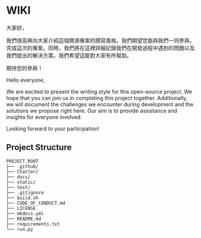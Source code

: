 # WIKI

大家好，

我們很高興向大家介紹這個開源專案的撰寫風格。我們期望您能與我們一同參與，完成這次的專案。同時，我們將在這裡詳細記錄我們在開發過程中遇到的問題以及我們提出的解決方案。我們希望這能對大家有所幫助。

期待您的參與！

Hello everyone,

We are excited to present the writing style for this open-source project. We hope that you can join us in completing this project together. Additionally, we will document the challenges we encounter during development and the solutions we propose right here. Our aim is to provide assistance and insights for everyone involved.

Looking forward to your participation!

## Project Structure
```shell
PROJECT_ROOT
├── .github/
├── Chatter/
├── docs/
├── static/
├── test/
├── .gitignore
├── build.sh
├── CODE_OF_CONDUCT.md
├── LICENSE
├── mkdocs.yml
├── README.md
├── requirements.txt
└── run.py
```